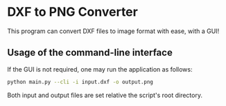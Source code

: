 # DXF to PNG Converter
This program can convert DXF files to image format with ease, with a GUI!

## Usage of the command-line interface
If the GUI is not required, one may run the application as follows:
```bash
python main.py --cli -i input.dxf -o output.png
```
Both input and output files are set relative the script's root directory.

